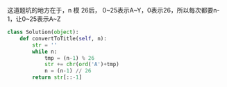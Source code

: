 这道题坑的地方在于，n 模 26后， 0~25表示A~Y，0表示26，所以每次都要n-1，让0~25表示A~Z
```Python
class Solution(object):
    def convertToTitle(self, n):
        str = ''
        while n:
            tmp = (n-1) % 26
            str += chr(ord('A')+tmp)
            n = (n-1) // 26
        return str[::-1]
```